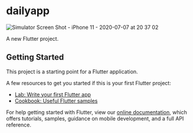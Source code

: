 # dailyapp
![Simulator Screen Shot - iPhone 11 - 2020-07-07 at 20 37 02](https://user-images.githubusercontent.com/46742154/86775480-60cc9580-c092-11ea-9b9e-c9bbb1d4339e.png)

A new Flutter project.

## Getting Started

This project is a starting point for a Flutter application.

A few resources to get you started if this is your first Flutter project:

- [Lab: Write your first Flutter app](https://flutter.dev/docs/get-started/codelab)
- [Cookbook: Useful Flutter samples](https://flutter.dev/docs/cookbook)

For help getting started with Flutter, view our
[online documentation](https://flutter.dev/docs), which offers tutorials,
samples, guidance on mobile development, and a full API reference.
